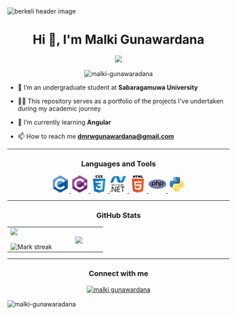 <img src="https://raw.githubusercontent.com/berkeli/berkeli/main/assets/header.jpg" align="center" alt="berkeli header image">

<h1 align="center">Hi 👋, I'm Malki Gunawardana</h1>

<p align="center">
  <a href="https://github.com/DenverCoder1/readme-typing-svg"><img src="https://readme-typing-svg.herokuapp.com?font=Time+New+Roman&color=%23C8BE25&size=25&center=true&vCenter=true&width=600&height=100&lines=Computer+Science+Student;Programmer;"></a>
</p>
<p align="center"> <img src="https://komarev.com/ghpvc/?username=malki-gunawaradana&label=Profile%20views&color=0e75b6&style=flat" alt="malki-gunawaradana" /> </p>



- 🔭 I’m an undergraduate student at **Sabaragamuwa University**
- 👨‍💻 This repository serves as a portfolio of the projects I've undertaken during my academic journey

- 🌱 I’m currently learning **Angular**

- 📫 How to reach me **dmrwgunawardana@gmail.com**
  
  
-----


<h3 align="center">Languages and Tools</h3>

<p align="center"> <a href="https://www.cprogramming.com/" target="_blank" rel="noreferrer"> <img src="https://raw.githubusercontent.com/devicons/devicon/master/icons/c/c-original.svg" alt="c" width="40" height="40"/> </a> <a href="https://www.w3schools.com/cs/" target="_blank" rel="noreferrer"> <img src="https://raw.githubusercontent.com/devicons/devicon/master/icons/csharp/csharp-original.svg" alt="csharp" width="40" height="40"/> </a> <a href="https://www.w3schools.com/css/" target="_blank" rel="noreferrer"> <img src="https://raw.githubusercontent.com/devicons/devicon/master/icons/css3/css3-original-wordmark.svg" alt="css3" width="40" height="40"/> </a> <a href="https://dotnet.microsoft.com/" target="_blank" rel="noreferrer"> <img src="https://raw.githubusercontent.com/devicons/devicon/master/icons/dot-net/dot-net-original-wordmark.svg" alt="dotnet" width="40" height="40"/> </a> <a href="https://www.w3.org/html/" target="_blank" rel="noreferrer"> <img src="https://raw.githubusercontent.com/devicons/devicon/master/icons/html5/html5-original-wordmark.svg" alt="html5" width="40" height="40"/> </a> <a href="https://www.php.net" target="_blank" rel="noreferrer"> <img src="https://raw.githubusercontent.com/devicons/devicon/master/icons/php/php-original.svg" alt="php" width="40" height="40"/> </a> <a href="https://www.python.org" target="_blank" rel="noreferrer"> <img src="https://raw.githubusercontent.com/devicons/devicon/master/icons/python/python-original.svg" alt="python" width="40" height="40"/> </a> </p>

-----

  <!--- stats (start) -->
 <h3 align="center">GitHub Stats</h3> 
<table align="center">
<tr border="none">
<td width="50%" align="center">
  <img  align="left"  src="https://github-readme-stats.vercel.app/api?username=MalkiGunawardana&bg_color=0D1117&theme=synthwave&show_icons=true&count_private=true" />
  <br></br>
  <img  title="🔥 Get streak stats for your profile at git.io/streak-stats" alt="Mark streak" src="https://github-readme-streak-stats.herokuapp.com/?user=MalkiGunawardana&bg_color=0D1117&theme=synthwave&hide_border=false" /> 
</td>

<td width="50%" align="center">

  <img  align="center"  src="https://github-readme-stats.anuraghazra1.vercel.app/api/top-langs/?username=MalkiGunawardana&bg_color=0D1117&theme=synthwave&hide_border=false&no-bg=true&no-frame=true&langs_count=7"/>

  </td>
</tr>
</table>

<!--- stats (end) -->

-----

<h3 align="center">Connect with me</h3>
<p align="center">
<a href="https://linkedin.com/in/malki gunawardana" target="blank"><img align="center" src="https://raw.githubusercontent.com/rahuldkjain/github-profile-readme-generator/master/src/images/icons/Social/linked-in-alt.svg" alt="malki gunawardana" height="30" width="40" /></a>
</p>

<p><img align="center" src="https://github-readme-stats.vercel.app/api/top-langs?username=malki-gunawaradana&show_icons=true&locale=en&layout=compact" alt="malki-gunawaradana" /></p>

